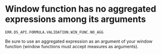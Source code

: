 # Window function has no aggregated expressions among its arguments

`ERR.DS_API.FORMULA.VALIDATION.WIN_FUNC.NO_AGG`

Be sure to use an aggregated expression as an argument of your window function (window functions must accept measures as arguments).

